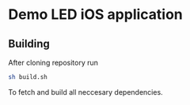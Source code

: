 # Demo LED iOS application

## Building
After cloning repository run
```bash
sh build.sh
```
To fetch and build all neccesary dependencies.

